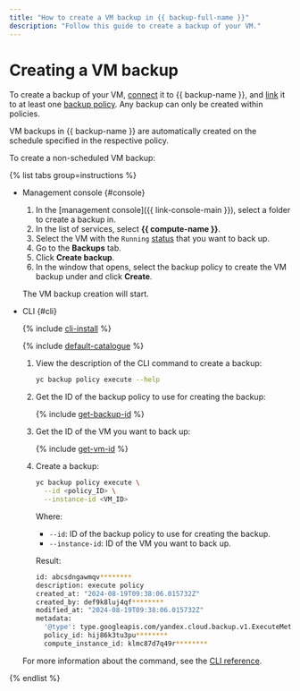 ```yaml
---
title: "How to create a VM backup in {{ backup-full-name }}"
description: "Follow this guide to create a backup of your VM."
---
```


# Creating a VM backup

To create a backup of your VM, [connect](../../concepts/vm-connection.md) it to {{ backup-name }}, and [link](../policy-vm/attach-and-detach-vm.md#attach-vm) it to at least one [backup policy](../../concepts/policy.md). Any backup can only be created within policies.

VM backups in {{ backup-name }} are automatically created on the schedule specified in the respective policy.

To create a non-scheduled VM backup:

{% list tabs group=instructions %}

- Management console {#console}

  1. In the [management console]({{ link-console-main }}), select a folder to create a backup in.
  1. In the list of services, select **{{ compute-name }}**.
  1. Select the VM with the `Running` [status](../../../compute/concepts/vm-statuses.md#list-of-statuses) that you want to back up.
  1. Go to the **Backups** tab.
  1. Click **Create backup**.
  1. In the window that opens, select the backup policy to create the VM backup under and click **Create**.

  The VM backup creation will start.

- CLI {#cli}

  {% include [cli-install](../../../_includes/cli-install.md) %}

  {% include [default-catalogue](../../../_includes/default-catalogue.md) %}

  1. View the description of the CLI command to create a backup:

      ```bash
      yc backup policy execute --help
      ```

  1. Get the ID of the backup policy to use for creating the backup:

      {% include [get-backup-id](../../../_includes/backup/operations/get-policy-id.md) %}

  1. Get the ID of the VM you want to back up:

      {% include [get-vm-id](../../../_includes/backup/operations/get-vm-id.md) %}

  1. Create a backup:

      ```bash
      yc backup policy execute \
        --id <policy_ID> \
        --instance-id <VM_ID>
      ```

      Where:

      * `--id`: ID of the backup policy to use for creating the backup.
      * `--instance-id`: ID of the VM you want to back up.

      Result:

      ```bash
      id: abcsdngawmqv********
      description: execute policy
      created_at: "2024-08-19T09:38:06.015732Z"
      created_by: def9k8luj4qf********
      modified_at: "2024-08-19T09:38:06.015732Z"
      metadata:
        '@type': type.googleapis.com/yandex.cloud.backup.v1.ExecuteMetadata
        policy_id: hij86k3tu3pu********
        compute_instance_id: klmc87d7q49r********
      ```

  For more information about the command, see the [CLI reference](../../../cli/cli-ref/managed-services/backup/policy/execute.md).

{% endlist %}